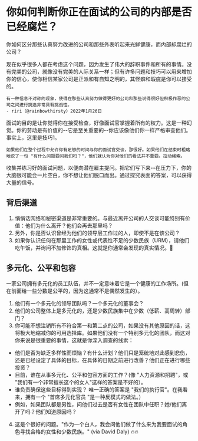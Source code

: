 # 你如何判断你正在面试的公司的内部是否已经腐烂？

你如何区分那些认真努力改进的公司和那些外表听起来光鲜健康，而内部却腐烂的公司？

现在似乎很多人都在考虑这个问题，因为发生了伟大的辞职事件和所有的事情。没有完美的公司，就像没有完美的人际关系一样；但有许多问题和技巧可以用来增加你的信心，使你相信某家公司是正派和有自知之明的，其怪癖和瑕疵是你可以接受的。

    有一种信息不对称的现象，使得在那些认真努力做得更好的公司和那些说得很好但积极作恶的公司之间进行挑选非常具有挑战性。
    - riri（@rainbowthirsty）2022年1月26日

面试的目的是让你觉得你在接受检查，好像面试官掌握着所有的权力。这是一种幻觉。你的劳动是有价值的--它是至关重要的--你应该像他们你一样严格审查他们。事实上，这里是技巧1。

    如果他们在整个过程中允许你有足够的时间与你的面试官交谈，那很好。如果他们在结束时粗略地说了一句 "有什么问题要问我们吗？"，他们就认为你对他们的看法并不重要。拉动绳索。

收集并练习好的面试问题，以便向潜在雇主提问。把它们写下来--在压力下，你的大脑很可能会一片空白，你不想让他们脱口而出。通过探究表面的答案，可以获得大量的信号。

## 背后渠道

1. 悄悄话网络和秘密渠道是非常重要的。与最近离开公司的人交谈可能特别有价值：他们为什么离开？他们会再去那里吗？
2. 另外，你是否认识曾经为他们的领导层工作过的人，即使不是在该公司？
3. 如果你认识任何在那里工作的女性或代表性不足的少数民族（URM），请他们吃午饭，并询问不加修饰的真相。这就是你通常会发现的真实情况。🥂

## 多元化、公平和包容

一家公司拥有多元化的员工队伍，并不一定意味着它是一个健康的工作场所。(但在前面给一些分数是公平的，因为这通常不是偶然发生的）。


1. 他们有一个多元化的领导团队吗？一个多元化的董事会？
2. 他们的公司整体上是多元化的，还是少数民族集中在少数（低薪、高周转）部门？
3. 你可能不想注销所有不符合第一和第二点的公司，如果没有其他原因的话，这将极大地缩减你的可用选择库。如果他们没有一个特别多元化的团队，而这对你来说是很重要的事情，这就是你深入调查的线索：

* 他们是否为缺乏多样性而烦恼？有什么计划？他们只是笼统地对此感到悲伤，还是已经设定了具体的目标，在具体的日期之前进行改善？他们正在进行哪些投资？
* 目前，谁在从事多元化、公平和包容方面的工作？(像 "人力资源和招聘"，或 "我们有一个非常擅长这个的女人"这样的答案是不好的）。
* 谁负责确保这些目标得到实现？ 唯一正确的答案是 "我们的执行官"。在我看来，拥有一个 "首席多元化官员 "是一种反模式的做法。）
* 例如，如果团队都是男性，问他们过去是否有女性在团队中任职？她/他们离开了吗？他们知道原因吗？

4. 这是个很好的问题。"作为一个白人，我会问他们做了什么来为我要面试的角色寻找合格的女性和少数民族。" (via David Daly) 🔥🔥

